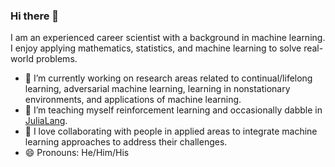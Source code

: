 ### Hi there 👋

I am an experienced career scientist with a background in machine learning. I enjoy applying mathematics, statistics, and machine learning to solve real-world problems.

- 🔭 I’m currently working on research areas related to continual/lifelong learning, adversarial machine learning, learning in nonstationary environments, and applications of machine learning. 
- 🌱 I’m teaching myself reinforcement learning and occasionally dabble in [JuliaLang](https://julialang.org/). 
- 👯 I love collaborating with people in applied areas to integrate machine learning approaches to address their challenges. 
- 😄 Pronouns: He/Him/His


<!--
**gditzler/gditzler** is a ✨ _special_ ✨ repository because its `README.md` (this file) appears on your GitHub profile.

Here are some ideas to get you started:

- 🔭 I’m currently working on ...
- 🌱 I’m currently learning ...
- 👯 I’m looking to collaborate on ...
- 🤔 I’m looking for help with ...
- 💬 Ask me about ...
- 📫 How to reach me: ...
- 😄 Pronouns: ...
- ⚡ Fun fact: ...
-->
